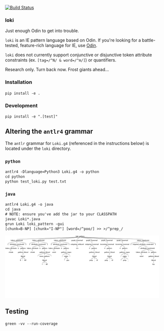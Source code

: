 [![Build Status](https://travis-ci.org/myedibleenso/loki.svg?branch=master)](https://travis-ci.org/myedibleenso/loki)

### loki

Just enough Odin to get into trouble.

`loki` is an IE pattern language based on Odin.  If you're looking for a battle-tested, feature-rich language for IE, use [Odin](https://arxiv.org/pdf/1509.07513.pdf).

`loki` does not currently support conjunctive or disjunctive token attribute constraints (ex. `[tag=/^N/ & word=/^m/]`) or quantifiers.

Research only.  Turn back now.  Frost giants ahead...

### Installation

`pip install -e .`


### Development

`pip install -e ".[test]"`

## Altering the `antlr4` grammar

The `antlr` grammar for `Loki.g4` (referenced in the instructions below) is located under the `loki` directory.

### `python`

```
antlr4 -Dlanguage=Python3 Loki.g4 -o python
cd python
python test_loki.py test.txt
```

### `java`
```
antlr4 Loki.g4 -o java
cd java
# NOTE: ensure you've add the jar to your CLASSPATH
javac Loki*.java
grun Loki loki_pattern -gui
[chunk=B-NP] [chunk="I-NP"] [word=/^poo/] >> >/^prep_/
```
![parse tree](docs/images/loki_pattern_example.png)

## Testing

`green -vv --run-coverage`
